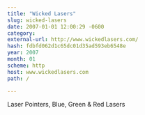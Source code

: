 ```yaml
---
title: "Wicked Lasers"
slug: wicked-lasers
date: 2007-01-01 12:00:29 -0600
category: 
external-url: http://www.wickedlasers.com/
hash: fdbfd062d1c65dc01d35ad593eb6548e
year: 2007
month: 01
scheme: http
host: www.wickedlasers.com
path: /

---
```


Laser Pointers, Blue, Green & Red Lasers
